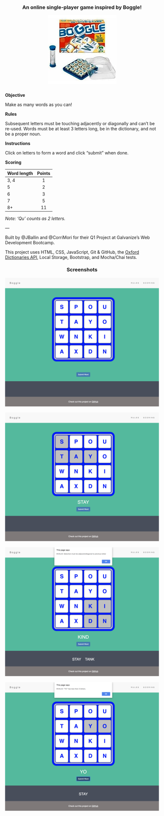 <h3 align="center">An online single-player game inspired by Boggle!</h3>

<div align="center" style="margin-bottom: 25px"><img width='225px' alt="original boggle board game" src="assets/images/Boggle-Box.jpg"/></div>

**Objective**

Make as many words as you can!

**Rules**

Subsequent letters must be touching adjacently or diagonally and can’t be re-used. Words must be at least 3 letters long, be in the dictionary, and not be a proper noun.

**Instructions**

Click on letters to form a word and click “submit” when done.

**Scoring**

| Word length   | Points        |
| ------------- |:-------------:|
| 3, 4          | 1             |
| 5             | 2             |
| 6             | 3             |
| 7             | 5             |
| 8+            | 11            |

*Note: ‘Qu’ counts as 2 letters.*

—

Built by @JBallin and @CorriMori for their Q1 Project at Galvanize’s Web Development Bootcamp.

This project uses HTML, CSS, JavaScript, Git & GitHub, the [Oxford Dictionaries API](https://developer.oxforddictionaries.com), Local Storage, Bootstrap, and Mocha/Chai tests.

<h3 align="center">Screenshots</h3>

<div align="center">
  <img src="assets/images/start.png"/>
  <br></br>
  <img src="assets/images/letter-selection.png"/>
  <br></br>
  <img src="assets/images/invalid-adjacent.png"/>
  <br></br>
  <img src="assets/images/invalid-under-3.png"/>
</div>
